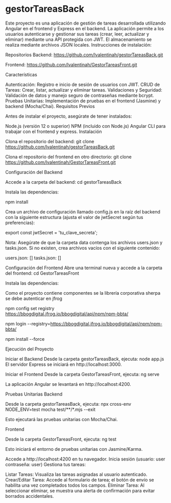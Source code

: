 # gestorTareasBack


Este proyecto es una aplicación de gestión de tareas desarrollada utilizando Angular en el frontend y Express en el backend. La aplicación permite a los usuarios autenticarse y gestionar sus tareas (crear, leer, actualizar y eliminar) mediante una API protegida con JWT. El almacenamiento se realiza mediante archivos JSON locales.
Instrucciones de instalación:

 

Repositorios Backend: https://github.com/lvalentinah/gestorTareasBack.git 

Frontend: https://github.com/lvalentinah/GestorTareasFront.git 

 

Características

Autenticación: Registro e inicio de sesión de usuarios con JWT. CRUD de Tareas: Crear, listar, actualizar y eliminar tareas.
Validaciones y Seguridad: Validación de datos y manejo seguro de contraseñas mediante bcrypt.
Pruebas Unitarias: Implementación de pruebas en el frontend (Jasmine) y backend (Mocha/Chai).
Requisitos Previos

Antes de instalar el proyecto, asegúrate de tener instalados:

Node.js (versión 12 o superior) NPM (incluido con Node.js)
Angular CLI para trabajar con el frontend y express.
Instalación

Clona el repositorio del backend:
git clone https://github.com/lvalentinah/gestorTareasBack.git 

Clona el repositorio del frontend en otro directorio:
git clone https://github.com/lvalentinah/GestorTareasFront.git 

Configuración del Backend

Accede a la carpeta del backend:
cd gestorTareasBack

Instala las dependencias:

npm install

Crea un archivo de configuración llamado config.js en la raíz del backend con la siguiente estructura (ajusta el valor de jwtSecret según tus preferencias):

export const jwtSecret = 'tu_clave_secreta';

Nota: Asegúrate de que la carpeta data contenga los archivos users.json y tasks.json. Si no existen, crea archivos vacíos con el siguiente contenido:

users.json: [] tasks.json: []

Configuración del Frontend Abre una terminal nueva y accede a la carpeta del frontend:
cd GestorTareasFront

Instala las dependencias:

Como el proyecto contiene componentes se la librería corporativa sherpa se debe autenticar en jfrog

npm config set registry https://bbogdigital.jfrog.io/bbogdigital/api/npm/npm-bbta/

npm login --registry=https://bbogdigital.jfrog.io/bbogdigital/api/npm/npm-bbta/

npm install --force

Ejecución del Proyecto

Iniciar el Backend Desde la carpeta gestorTareasBack, ejecuta: node app.js
 El servidor Express se iniciará en http://localhost:3000.

Iniciar el Frontend Desde la carpeta GestorTareasFront, ejecuta:
ng serve

La aplicación Angular se levantará en http://localhost:4200.

Pruebas Unitarias Backend

Desde la carpeta gestorTareasBack, ejecuta:
npx cross-env NODE_ENV=test mocha test/**/*.mjs --exit

Esto ejecutará las pruebas unitarias con Mocha/Chai.

Frontend

Desde la carpeta GestorTareasFront, ejecuta:
ng test

Esto iniciará el entorno de pruebas unitarias con Jasmine/Karma.

Accede a http://localhost:4200 en tu navegador. Inicia sesión (usuario: user contraseña: user)
Gestiona tus tareas:

Listar Tareas: Visualiza las tareas asignadas al usuario autenticado.
Crear/Editar Tarea: Accede al formulario de tarea; el botón de envío se habilita una vez completados todos los campos.
Eliminar Tarea: Al seleccionar eliminar, se muestra una alerta de confirmación para evitar borrados accidentales.

